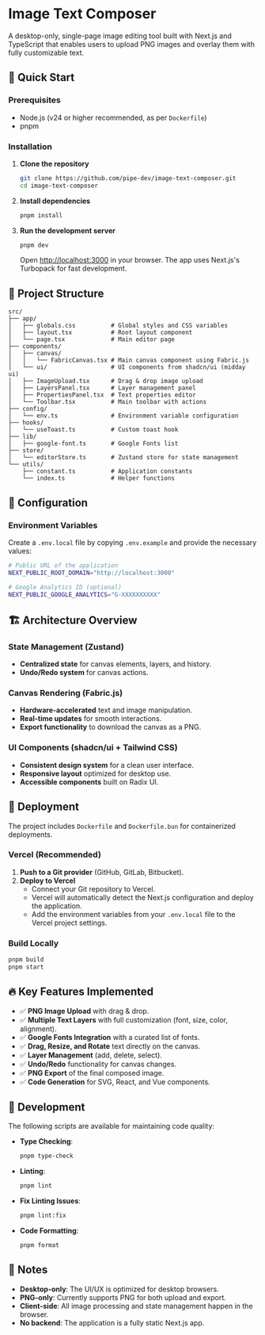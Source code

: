 # Image Text Composer

A desktop-only, single-page image editing tool built with Next.js and TypeScript that enables users to upload PNG images and overlay them with fully customizable text.

## 🚀 Quick Start

### Prerequisites

- Node.js (v24 or higher recommended, as per `Dockerfile`)
- pnpm

### Installation

1. **Clone the repository**

    ```bash
    git clone https://github.com/pipe-dev/image-text-composer.git
    cd image-text-composer
    ```

2. **Install dependencies**

    ```bash
    pnpm install
    ```

3. **Run the development server**

    ```bash
    pnpm dev
    ```

    Open [http://localhost:3000](http://localhost:3000) in your browser. The app uses Next.js's Turbopack for fast development.

## 📁 Project Structure

```
src/
├── app/
│   ├── globals.css          # Global styles and CSS variables
│   ├── layout.tsx           # Root layout component
│   └── page.tsx             # Main editor page
├── components/
│   ├── canvas/
│   │   └── FabricCanvas.tsx # Main canvas component using Fabric.js
│   └── ui/                  # UI components from shadcn/ui (midday ui)
│   ├── ImageUpload.tsx      # Drag & drop image upload
│   ├── LayersPanel.tsx      # Layer management panel
│   ├── PropertiesPanel.tsx  # Text properties editor
│   └── Toolbar.tsx          # Main toolbar with actions
├── config/
│   └── env.ts               # Environment variable configuration
├── hooks/
│   └── useToast.ts          # Custom toast hook
├── lib/
│   ├── google-font.ts       # Google Fonts list
├── store/
│   └── editorStore.ts       # Zustand store for state management
└── utils/
    ├── constant.ts          # Application constants
    └── index.ts             # Helper functions
```

## 🔧 Configuration

### Environment Variables

Create a `.env.local` file by copying `.env.example` and provide the necessary values:

```bash
# Public URL of the application
NEXT_PUBLIC_ROOT_DOMAIN="http://localhost:3000"

# Google Analytics ID (optional)
NEXT_PUBLIC_GOOGLE_ANALYTICS="G-XXXXXXXXXX"
```

## 🏗️ Architecture Overview

### State Management (Zustand)

- **Centralized state** for canvas elements, layers, and history.
- **Undo/Redo system** for canvas actions.

### Canvas Rendering (Fabric.js)

- **Hardware-accelerated** text and image manipulation.
- **Real-time updates** for smooth interactions.
- **Export functionality** to download the canvas as a PNG.

### UI Components (shadcn/ui + Tailwind CSS)

- **Consistent design system** for a clean user interface.
- **Responsive layout** optimized for desktop use.
- **Accessible components** built on Radix UI.

## 🚀 Deployment

The project includes `Dockerfile` and `Dockerfile.bun` for containerized deployments.

### Vercel (Recommended)

1. **Push to a Git provider** (GitHub, GitLab, Bitbucket).
2. **Deploy to Vercel**
    - Connect your Git repository to Vercel.
    - Vercel will automatically detect the Next.js configuration and deploy the application.
    - Add the environment variables from your `.env.local` file to the Vercel project settings.

### Build Locally

```bash
pnpm build
pnpm start
```

## 🔥 Key Features Implemented

- ✅ **PNG Image Upload** with drag & drop.
- ✅ **Multiple Text Layers** with full customization (font, size, color, alignment).
- ✅ **Google Fonts Integration** with a curated list of fonts.
- ✅ **Drag, Resize, and Rotate** text directly on the canvas.
- ✅ **Layer Management** (add, delete, select).
- ✅ **Undo/Redo** functionality for canvas changes.
- ✅ **PNG Export** of the final composed image.
- ✅ **Code Generation** for SVG, React, and Vue components.

## 🧪 Development

The following scripts are available for maintaining code quality:

- **Type Checking**:

    ```bash
    pnpm type-check
    ```

- **Linting**:

    ```bash
    pnpm lint
    ```

- **Fix Linting Issues**:

    ```bash
    pnpm lint:fix
    ```

- **Code Formatting**:

    ```bash
    pnpm format
    ```

## 📝 Notes

- **Desktop-only**: The UI/UX is optimized for desktop browsers.
- **PNG-only**: Currently supports PNG for both upload and export.
- **Client-side**: All image processing and state management happen in the browser.
- **No backend**: The application is a fully static Next.js app.
